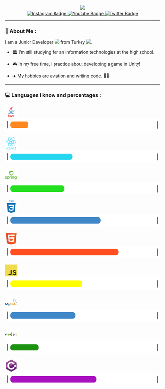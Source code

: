<div id="header" align="center">
  <img src="https://media.giphy.com/media/M9gbBd9nbDrOTu1Mqx/giphy.gif" width="100"/>
</div>

<div id="badges" align="center">
  <a href="your-linkedin-URL">
    <img src="https://img.shields.io/badge/mamisqn-E4405F?style=for-the-badge&logo=instagram&logoColor=white" alt="Instagram Badge"/>
  </a>
  <a href="your-youtube-URL">
    <img src="https://img.shields.io/badge/Mami-red?style=for-the-badge&logo=youtube&logoColor=white" alt="Youtube Badge"/>
  </a>
  <a href="your-twitter-URL">
    <img src="https://img.shields.io/badge/EfeKarapinar1-black?style=for-the-badge&logo=x&logoColor=white" alt="Twitter Badge"/>
  </a>
</div>

---

### 👨 About Me :

I am a Junior Developer <img src="https://media.giphy.com/media/WUlplcMpOCEmTGBtBW/giphy.gif" width="30"> from Turkey <img src="https://media.tenor.com/4rjzFvNwsYwAAAAi/turkey-flag.gif" width="30">.

- 🏛️ I’m still studying for an information technologies at the high school.

- 🎮 In my free time, I practice about developing a game in Unity!

- ✈️ My hobbies are aviation and writing code. 👨‍💻

---

### :computer: Languages i know and percentages :
<div>
    <img src="https://github.com/devicons/devicon/blob/master/icons/java/java-original-wordmark.svg" title="Java" alt="Java" width="40" height="40"/>
    <img src="https://github.com/EfeKarapinar1/EfeKarapinar1/blob/main/java_percentage.png"  title="CSS3" alt="CSS" width="600" height="40" />&nbsp;
</div>
<div>
  <img src="https://github.com/devicons/devicon/blob/master/icons/react/react-original-wordmark.svg" title="React" alt="React" width="40" height="40"/>
  <img src="https://github.com/EfeKarapinar1/EfeKarapinar1/blob/main/react_percentage.png"  title="CSS3" alt="CSS" width="600" height="40" />&nbsp;
</div>
<div>
  <img src="https://github.com/devicons/devicon/blob/master/icons/spring/spring-original-wordmark.svg" title="Spring" alt="Spring" width="40" height="40"/>
  <img src="https://github.com/EfeKarapinar1/EfeKarapinar1/blob/main/spring_percentage.png"  title="CSS3" alt="CSS" width="600" height="40" />&nbsp;
</div>
<div>
  <img src="https://github.com/devicons/devicon/blob/master/icons/css3/css3-plain-wordmark.svg"  title="CSS3" alt="CSS" width="40" height="40"/>
  <img src="https://github.com/EfeKarapinar1/EfeKarapinar1/blob/main/css_percentage.png"  title="CSS3" alt="CSS" width="600" height="40" />&nbsp;
</div>
<div>
  <img src="https://github.com/devicons/devicon/blob/master/icons/html5/html5-original.svg" title="HTML5" alt="HTML" width="40" height="40"/>
  <img src="https://github.com/EfeKarapinar1/EfeKarapinar1/blob/main/html_percentage.png"  title="CSS3" alt="CSS" width="600" height="40" />&nbsp;
</div>
<div>
  <img src="https://github.com/devicons/devicon/blob/master/icons/javascript/javascript-original.svg" title="JavaScript" alt="JavaScript" width="40" height="40"/>
  <img src="https://github.com/EfeKarapinar1/EfeKarapinar1/blob/main/javascript_percentage.png"  title="CSS3" alt="CSS" width="600" height="40" />&nbsp;
</div>
<div>
  <img src="https://github.com/devicons/devicon/blob/master/icons/mysql/mysql-original-wordmark.svg" title="MySQL"  alt="MySQL" width="40" height="40"/>
  <img src="https://github.com/EfeKarapinar1/EfeKarapinar1/blob/main/mysql_percentage.png"  title="CSS3" alt="CSS" width="600" height="40" />&nbsp;
</div>
<div>
  <img src="https://github.com/devicons/devicon/blob/master/icons/nodejs/nodejs-original-wordmark.svg" title="NodeJS" alt="NodeJS" width="40" height="40"/>
  <img src="https://github.com/EfeKarapinar1/EfeKarapinar1/blob/main/nodejs_percentage.png"  title="CSS3" alt="CSS" width="600" height="40" />&nbsp;
</div>
<div>
  <img src="https://github.com/devicons/devicon/blob/master/icons/csharp/csharp-original.svg" title="C#" alt="C#" width="40" height="40"/>
  <img src="https://github.com/EfeKarapinar1/EfeKarapinar1/blob/main/cs_percentage.png"  title="CSS3" alt="CSS" width="600" height="40" />&nbsp;
</div>

